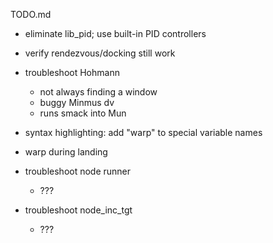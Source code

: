 TODO.md

- eliminate lib_pid; use built-in PID controllers

- verify rendezvous/docking still work

- troubleshoot Hohmann
    - not always finding a window
    - buggy Minmus dv
    - runs smack into Mun

- syntax highlighting: add "warp" to special variable names

- warp during landing

- troubleshoot node runner
    - ???

- troubleshoot node_inc_tgt
    - ???
